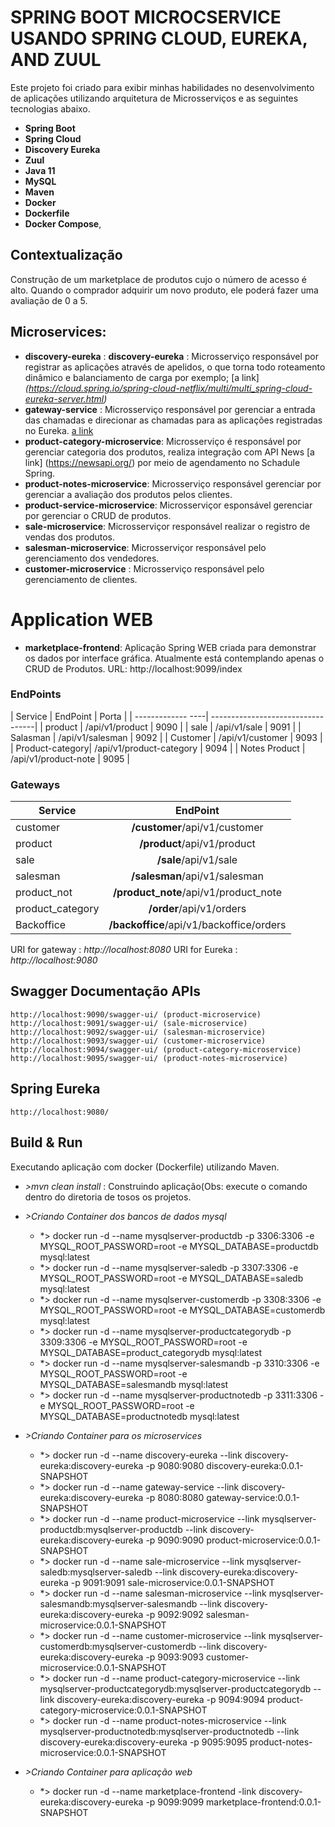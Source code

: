 # SPRING BOOT MICROCSERVICE USANDO SPRING CLOUD, EUREKA, AND ZUUL

Este projeto foi criado para exibir minhas habilidades no desenvolvimento de aplicações utilizando arquitetura de Microsserviços e as seguintes tecnologias abaixo.

- **Spring Boot**
- **Spring Cloud**
- **Discovery Eureka**
- **Zuul**
- **Java 11**
- **MySQL**
- **Maven**
- **Docker**
- **Dockerfile**
- **Docker Compose**,

## Contextualização

Construção de um marketplace de produtos cujo o número de acesso é alto.
Quando o comprador adquirir um novo produto, ele poderá fazer uma avaliação de 0 a 5. 


## Microservices:

- **discovery-eureka** : **discovery-eureka** : Microsserviço responsável por registrar as aplicações através de apelidos, o que torna todo roteamento dinâmico e balanciamento de carga por exemplo; [a link] *(https://cloud.spring.io/spring-cloud-netflix/multi/multi_spring-cloud-eureka-server.html)* 
- **gateway-service** : Microsserviço responsável por gerenciar a entrada das chamadas e direcionar as chamadas para as aplicações registradas no Eureka. [a link](https://github.com/Netflix/zuul)
- **product-category-microservice**: Microsserviço é responsável por gerenciar categoria dos produtos, realiza integração com API News [a link] (https://newsapi.org/) por meio de agendamento no Schadule Spring. 
- **product-notes-microservice**: Microsserviço responsável gerenciar por gerenciar a avaliação dos produtos pelos clientes.
- **product-service-microservice**: Microsserviçor esponsável gerenciar por gerenciar o CRUD de produtos.
- **sale-microservice**: Microsserviçor responsável realizar o registro de vendas dos produtos.
- **salesman-microservice**: Microsserviçor responsável pelo gerenciamento dos vendedores.
- **customer-microservice** : Microsserviço responsável pelo gerenciamento de clientes.

# Application WEB
- **marketplace-frontend**: Aplicação Spring WEB criada para demonstrar os dados por interface gráfica. Atualmente está contemplando apenas o CRUD de Produtos.
URL: http://localhost:9099/index


### EndPoints ###

| Service       | EndPoint                     | Porta  |
| ------------- ----| ----------------------------------| 
| product       	| /api/v1/product            | 9090   |
| sale 	        	| /api/v1/sale               | 9091   | 
| Salasman      	| /api/v1/salesman           | 9092   |
| Customer      	| /api/v1/customer           | 9093   |
| Product-category| /api/v1/product-category   | 9094   |
| Notes Product   | /api/v1/product-note       | 9095   |                   


### Gateways ###

| Service       	| EndPoint                                  |
| ------------- 	| :---------------------------------------: |
| customer     		| **/customer**/api/v1/customer             | 
| product       	| **/product**/api/v1/product               |
| sale          	| **/sale**/api/v1/sale                     |
| salesman      	| **/salesman**/api/v1/salesman             |
| product_not   	| **/product_note**/api/v1/product_note     |
| product_category  | **/order**/api/v1/orders                |
| Backoffice    	| **/backoffice**/api/v1/backoffice/orders  |

URI for gateway : *http://localhost:8080*
URI for Eureka : *http://localhost:9080*

## Swagger Documentação APIs
	http://localhost:9090/swagger-ui/ (product-microservice)
	http://localhost:9091/swagger-ui/ (sale-microservice)
	http://localhost:9092/swagger-ui/ (salesman-microservice)
    http://localhost:9093/swagger-ui/ (customer-microservice)
	http://localhost:9094/swagger-ui/ (product-category-microservice)
	http://localhost:9095/swagger-ui/ (product-notes-microservice)


	
   
## Spring Eureka
	http://localhost:9080/

## Build & Run

Executando aplicação com docker (Dockerfile) utilizando Maven.

- *>mvn clean install* : Construindo aplicação(Obs: execute o comando dentro do diretoria de tosos os projetos.

- *>Criando Container dos bancos de dados mysql* 
	- *>	docker run -d --name mysqlserver-productdb -p 3306:3306 -e MYSQL_ROOT_PASSWORD=root -e MYSQL_DATABASE=productdb mysql:latest
    - *>	docker run -d --name mysqlserver-saledb -p 3307:3306 -e MYSQL_ROOT_PASSWORD=root -e MYSQL_DATABASE=saledb mysql:latest
	- *>	docker run -d --name mysqlserver-customerdb -p 3308:3306 -e MYSQL_ROOT_PASSWORD=root -e MYSQL_DATABASE=customerdb mysql:latest
	- *>	docker run -d --name mysqlserver-productcategorydb  -p 3309:3306 -e MYSQL_ROOT_PASSWORD=root -e MYSQL_DATABASE=product_categorydb mysql:latest
	- *>	docker run -d --name mysqlserver-salesmandb -p 3310:3306 -e MYSQL_ROOT_PASSWORD=root -e MYSQL_DATABASE=salesmandb mysql:latest
	- *>	docker run -d --name mysqlserver-productnotedb -p 3311:3306 -e MYSQL_ROOT_PASSWORD=root -e MYSQL_DATABASE=productnotedb mysql:latest

- *>Criando Container para os microservices* 
	- *>	docker run -d --name discovery-eureka --link discovery-eureka:discovery-eureka -p 9080:9080 discovery-eureka:0.0.1-SNAPSHOT
	- *>	docker run -d --name gateway-service --link discovery-eureka:discovery-eureka -p 8080:8080 gateway-service:0.0.1-SNAPSHOT
	- *>	docker run -d --name product-microservice --link mysqlserver-productdb:mysqlserver-productdb --link discovery-eureka:discovery-eureka -p 9090:9090 product-microservice:0.0.1-SNAPSHOT
	- *> 	docker run -d --name sale-microservice --link mysqlserver-saledb:mysqlserver-saledb --link discovery-eureka:discovery-eureka -p 9091:9091 sale-microservice:0.0.1-SNAPSHOT
	- *> 	docker run -d --name salesman-microservice --link mysqlserver-salesmandb:mysqlserver-salesmandb --link discovery-eureka:discovery-eureka -p 9092:9092 salesman-microservice:0.0.1-SNAPSHOT
	- *> 	docker run -d --name customer-microservice --link mysqlserver-customerdb:mysqlserver-customerdb --link discovery-eureka:discovery-eureka -p 9093:9093 customer-microservice:0.0.1-SNAPSHOT
	- *> 	docker run -d --name product-category-microservice --link mysqlserver-productcategorydb:mysqlserver-productcategorydb --link discovery-eureka:discovery-eureka -p 9094:9094 product-category-microservice:0.0.1-SNAPSHOT
	- *> 	docker run -d --name product-notes-microservice --link mysqlserver-productnotedb:mysqlserver-productnotedb --link discovery-eureka:discovery-eureka -p 9095:9095 product-notes-microservice:0.0.1-SNAPSHOT

- *>Criando Container para aplicação web* 	
	- *> 	docker run -d --name marketplace-frontend -link discovery-eureka:discovery-eureka -p 9099:9099 marketplace-frontend:0.0.1-SNAPSHOT
